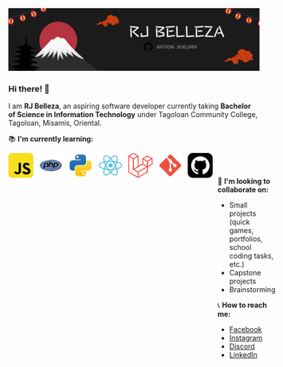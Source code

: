 
<img src="banner.png">

### Hi there! 👋

I am **RJ Belleza**, an aspiring software developer currently taking **Bachelor of Science in Information Technology** under Tagoloan Community College, Tagoloan, Misamis, Oriental.  

📚 **I'm currently learning:**
<div style="display: flex; gap: 10px;">
    <img src="js.png" width="50" height="50">
    <img src="php.png" width="50" height="50">
    <img src="python.png" width="50" height="50">
    <img src="react.png" width="50" height="50">
    <img src="laravel.png" width="50" height="50">
    <img src="git.png" width="50" height="50">
    <img src="github.png" width="50" height="50">
<div><br><br>
  
💪 **I'm looking to collaborate on:**
- Small projects (quick games, portfolios, school coding tasks, etc.)
- Capstone projects
- Brainstorming  
  
  
📞 **How to reach me:**
- [Facebook](https://www.facebook.com/belleza.rj.b)
- [Instagram](https://l.messenger.com/l.php?u=https%3A%2F%2Fwww.instagram.com%2Feeve_insomnia%2Fprofilecard%2F%3Figsh%3DZndiZWw5dzI2M2Z6l&h=AT3MkS4-FZ2JDxSGHTPfF9RZN2-Lko1PeS-q8IDXyqT0XfRqaKi1cUkk5j9kwqP13SEIE82AlsP5H7Tggdbwum7fQdxWlYjTNp-801qcDSZr92VgdCUT_6f0AfyzoYDT7D2EDw)
- [Discord](https://l.messenger.com/l.php?u=https%3A%2F%2Fdiscord.gg%2FryMzE6K5&h=AT3MkS4-FZ2JDxSGHTPfF9RZN2-Lko1PeS-q8IDXyqT0XfRqaKi1cUkk5j9kwqP13SEIE82AlsP5H7Tggdbwum7fQdxWlYjTNp-801qcDSZr92VgdCUT_6f0AfyzoYDT7D2EDw)
- [LinkedIn](www.linkedin.com/in/rj-belleza-a5b913336)

